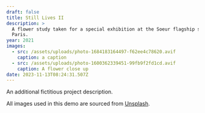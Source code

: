 ```yaml
---
draft: false
title: Still Lives II
description: >
  A flower study taken for a special exhibition at the Soeur flagship store in
  Paris.
year: 2021
images:
  - src: /assets/uploads/photo-1684183164497-f62ee4c78620.avif
    caption: a caption
  - src: /assets/uploads/photo-1600362339451-99fb9f2fd1cd.avif
    caption: A flower close up
date: 2023-11-13T08:24:31.507Z
---
```

An additional fictitious project description.

All images used in this demo are sourced from [Unsplash](https://unsplash.com/).

